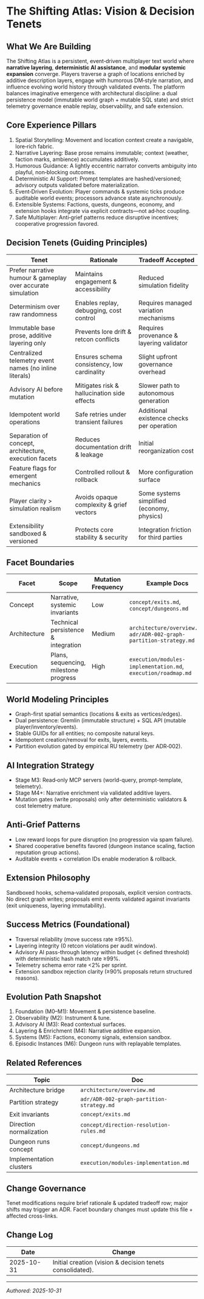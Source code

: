 # The Shifting Atlas: Vision & Decision Tenets

## What We Are Building

The Shifting Atlas is a persistent, event‑driven multiplayer text world where **narrative layering**, **deterministic AI assistance**, and **modular systemic expansion** converge. Players traverse a graph of locations enriched by additive description layers, engage with humorous DM‑style narration, and influence evolving world history through validated events. The platform balances imaginative emergence with architectural discipline: a dual persistence model (immutable world graph + mutable SQL state) and strict telemetry governance enable replay, observability, and safe extension.

## Core Experience Pillars

1. Spatial Storytelling: Movement and location context create a navigable, lore‑rich fabric.
2. Narrative Layering: Base prose remains immutable; context (weather, faction marks, ambience) accumulates additively.
3. Humorous Guidance: A lightly eccentric narrator converts ambiguity into playful, non‑blocking outcomes.
4. Deterministic AI Support: Prompt templates are hashed/versioned; advisory outputs validated before materialization.
5. Event‑Driven Evolution: Player commands & systemic ticks produce auditable world events; processors advance state asynchronously.
6. Extensible Systems: Factions, quests, dungeons, economy, and extension hooks integrate via explicit contracts—not ad‑hoc coupling.
7. Safe Multiplayer: Anti‑grief patterns reduce disruptive incentives; cooperative progression favored.

## Decision Tenets (Guiding Principles)

| Tenet                                                       | Rationale                                   | Tradeoff Accepted                          |
| ----------------------------------------------------------- | ------------------------------------------- | ------------------------------------------ |
| Prefer narrative humour & gameplay over accurate simulation | Maintains engagement & accessibility        | Reduced simulation fidelity                |
| Determinism over raw randomness                             | Enables replay, debugging, cost control     | Requires managed variation mechanisms      |
| Immutable base prose, additive layering only                | Prevents lore drift & retcon conflicts      | Requires provenance & layering validator   |
| Centralized telemetry event names (no inline literals)      | Ensures schema consistency, low cardinality | Slight upfront governance overhead         |
| Advisory AI before mutation                                 | Mitigates risk & hallucination side effects | Slower path to autonomous generation       |
| Idempotent world operations                                 | Safe retries under transient failures       | Additional existence checks per operation  |
| Separation of concept, architecture, execution facets       | Reduces documentation drift & leakage       | Initial reorganization cost                |
| Feature flags for emergent mechanics                        | Controlled rollout & rollback               | More configuration surface                 |
| Player clarity > simulation realism                         | Avoids opaque complexity & grief vectors    | Some systems simplified (economy, physics) |
| Extensibility sandboxed & versioned                         | Protects core stability & security          | Integration friction for third parties     |

## Facet Boundaries

| Facet        | Scope                                 | Mutation Frequency | Example Docs                                                          |
| ------------ | ------------------------------------- | ------------------ | --------------------------------------------------------------------- |
| Concept      | Narrative, systemic invariants        | Low                | `concept/exits.md`, `concept/dungeons.md`                             |
| Architecture | Technical persistence & integration   | Medium             | `architecture/overview.md`, `adr/ADR-002-graph-partition-strategy.md` |
| Execution    | Plans, sequencing, milestone progress | High               | `execution/modules-implementation.md`, `execution/roadmap.md`         |

## World Modeling Principles

- Graph-first spatial semantics (locations & exits as vertices/edges).
- Dual persistence: Gremlin (immutable structure) + SQL API (mutable player/inventory/events).
- Stable GUIDs for all entities; no composite natural keys.
- Idempotent creation/removal for exits, layers, events.
- Partition evolution gated by empirical RU telemetry (per ADR‑002).

## AI Integration Strategy

- Stage M3: Read‑only MCP servers (world-query, prompt-template, telemetry).
- Stage M4+: Narrative enrichment via validated additive layers.
- Mutation gates (write proposals) only after deterministic validators & cost telemetry mature.

## Anti-Grief Patterns

- Low reward loops for pure disruption (no progression via spam failure).
- Shared cooperative benefits favored (dungeon instance scaling, faction reputation group actions).
- Auditable events + correlation IDs enable moderation & rollback.

## Extension Philosophy

Sandboxed hooks, schema‑validated proposals, explicit version contracts. No direct graph writes; proposals emit events validated against invariants (exit uniqueness, layering immutability).

## Success Metrics (Foundational)

- Traversal reliability (move success rate ≥95%).
- Layering integrity (0 retcon violations per audit window).
- Advisory AI pass-through latency within budget (< defined threshold) with deterministic hash match rate ≥99%.
- Telemetry schema error rate <2% per sprint.
- Extension sandbox rejection clarity (≥90% proposals return structured reasons).

## Evolution Path Snapshot

1. Foundation (M0–M1): Movement & persistence baseline.
2. Observability (M2): Instrument & tune.
3. Advisory AI (M3): Read contextual surfaces.
4. Layering & Enrichment (M4): Narrative additive expansion.
5. Systems (M5): Factions, economy signals, extension sandbox.
6. Episodic Instances (M6): Dungeon runs with replayable templates.

## Related References

| Topic                   | Doc                                       |
| ----------------------- | ----------------------------------------- |
| Architecture bridge     | `architecture/overview.md`                |
| Partition strategy      | `adr/ADR-002-graph-partition-strategy.md` |
| Exit invariants         | `concept/exits.md`                        |
| Direction normalization | `concept/direction-resolution-rules.md`   |
| Dungeon runs concept    | `concept/dungeons.md`                     |
| Implementation clusters | `execution/modules-implementation.md`     |

## Change Governance

Tenet modifications require brief rationale & updated tradeoff row; major shifts may trigger an ADR. Facet boundary changes must update this file + affected cross-links.

## Change Log

| Date       | Change                                                    |
| ---------- | --------------------------------------------------------- |
| 2025-10-31 | Initial creation (vision & decision tenets consolidated). |

---

_Authored: 2025-10-31_
